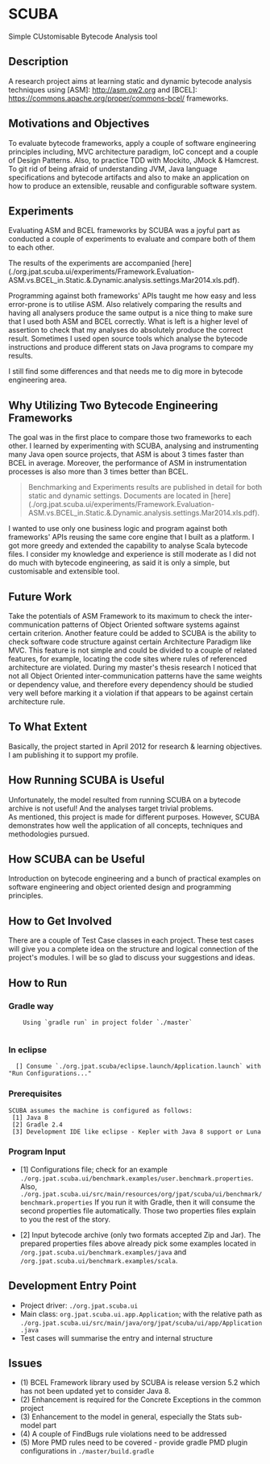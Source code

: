 SCUBA
=====

Simple CUstomisable Bytecode Analysis tool

Description
-----------

A research project aims at learning static and dynamic bytecode analysis techniques using [ASM]: http://asm.ow2.org and [BCEL]: https://commons.apache.org/proper/commons-bcel/ frameworks.

Motivations and Objectives
--------------------------

To evaluate bytecode frameworks, apply a couple of software engineering principles including, MVC architecture paradigm, IoC concept and a couple of Design Patterns. Also, to practice TDD with Mockito, JMock & Hamcrest. 
To git rid of being afraid of understanding JVM, Java language specifications and bytecode artifacts and also to make an application on how to produce an extensible, reusable and configurable software system.

Experiments
-----------

Evaluating ASM and BCEL frameworks by SCUBA was a joyful part as conducted a couple of experiments to evaluate and compare both of them to each other.

The results of the experiments are accompanied [here] (./org.jpat.scuba.ui/experiments/Framework.Evaluation-ASM.vs.BCEL_in.Static.&.Dynamic.analysis.settings.Mar2014.xls.pdf).

Programming against both frameworks' APIs taught me how easy and less error-prone is to utilise ASM.
Also relatively comparing the results and having all analysers produce the same output is a nice thing to make sure that I used both ASM and BCEL correctly. 
What is left is a higher level of assertion to check that my analyses do absolutely produce the correct result. Sometimes I used open source tools which analyse the bytecode instructions and produce different stats on Java programs to compare my results.

I still find some differences and that needs me to dig more in bytecode engineering area.      

Why Utilizing Two Bytecode Engineering Frameworks
-------------------------------------------------

The goal was in the first place to compare those two frameworks to each other. I learned by experimenting with SCUBA, analysing and instrumenting many Java open source projects, that ASM is about 3 times faster than BCEL in average. 
Moreover, the performance of ASM in instrumentation processes is also more than 3 times better than BCEL.
> Benchmarking and Experiments results are published in detail for both static and dynamic settings. Documents are located in [here] (./org.jpat.scuba.ui/experiments/Framework.Evaluation-ASM.vs.BCEL_in.Static.&.Dynamic.analysis.settings.Mar2014.xls.pdf).

I wanted to use only one business logic and program against both frameworks' APIs reusing the same core engine that I built as a platform.
I got more greedy and extended the capability to analyse Scala bytecode files. 
I consider my knowledge and experience is still moderate as I did not do much with bytecode engineering, as said it is only a simple, but customisable and extensible tool.
  
Future Work
-----------

Take the potentials of ASM Framework to its maximum to check the inter-communication patterns of Object Oriented software systems against certain criterion.
Another feature could be added to SCUBA is the ability to check software code structure against certain Architecture Paradigm like MVC. This feature is not simple and could be divided to a couple of related features, for example, locating the code sites where rules of referenced architecture are violated. During my master's thesis research I noticed that not all Object Oriented inter-communication patterns have the same weights or dependency value, and therefore every dependency should be studied very well before marking it a violation if that appears to be against certain architecture rule. 

To What Extent
--------------

Basically, the project started in April 2012 for research & learning objectives. I am publishing it to support my profile.


How Running SCUBA is Useful
---------------------------

Unfortunately, the model resulted from running SCUBA on a bytecode archive is not useful! And the analyses target trivial problems.  
As mentioned, this project is made for different purposes. However, SCUBA demonstrates how well the application of all concepts, techniques and methodologies pursued.

How SCUBA can be Useful
-----------------------

Introduction on bytecode engineering and a bunch of practical examples on software engineering and object oriented design and programming principles. 


How to Get Involved
-------------------

There are a couple of Test Case classes in each project. These test cases will give you a complete idea on the structure and logical connection of the project's modules.
I will be so glad to discuss your suggestions and ideas.


How to Run
----------

### Gradle way

```
    Using `gradle run` in project folder `./master`
 
```

### In eclipse

```
  [] Consume `./org.jpat.scuba/eclipse.launch/Application.launch` with "Run Configurations..."
```

### Prerequisites

```
SCUBA assumes the machine is configured as follows:
 [1] Java 8
 [2] Gradle 2.4
 [3] Development IDE like eclipse - Kepler with Java 8 support or Luna
````


### Program Input

* [1] Configurations file; check for an example `./org.jpat.scuba.ui/benchmark.examples/user.benchmark.properties`. 
	Also, `./org.jpat.scuba.ui/src/main/resources/org/jpat/scuba/ui/benchmark/benchmark.properties`
	If you run it with Gradle, then it will consume the second properties file automatically.
	Those two properties files explain to you the rest of the story.

* [2] Input bytecode archive (only two formats accepted Zip and Jar).
	The prepared properties files above already pick some examples located in `/org.jpat.scuba.ui/benchmark.examples/java` and `/org.jpat.scuba.ui/benchmark.examples/scala`.


Development Entry Point
----------------

* Project driver:  `./org.jpat.scuba.ui`
* Main class: `org.jpat.scuba.ui.app.Application`; with the relative path as `./org.jpat.scuba.ui/src/main/java/org/jpat/scuba/ui/app/Application.java`
* Test cases will summarise the entry and internal structure

Issues
------

* (1) BCEL Framework library used by SCUBA is release version 5.2 which has not been updated yet to consider Java 8.
* (2) Enhancement is required for the Concrete Exceptions in the common project
* (3) Enhancement to the model in general, especially the Stats sub-model part
* (4) A couple of FindBugs rule violations need to be addressed
* (5) More PMD rules need to be covered - provide gradle PMD plugin configurations in `./master/build.gradle`